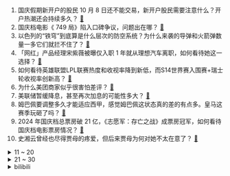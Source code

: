 1. 国庆假期新开户的股民 10 月 8 日还不能交易，新开户股民需要注意什么？开户热潮还会持续多久？ [:link:](https://www.zhihu.com/question/767276412)
2. 国庆档电影《 749 局》陷入口碑争议，问题出在哪？ [:link:](https://www.zhihu.com/question/728854652)
3. 以色列的“铁穹”到底算是什么层次的防空系统？为什么来袭的导弹和火箭弹数量一多它们就拦不住了？ [:link:](https://www.zhihu.com/question/747829576)
4. 「网红」产品经理宋紫薇被曝仅入职 1 年就从理想汽车离职，如何看待她这一选择？ [:link:](https://www.zhihu.com/question/759990294)
5. 如何看待英雄联盟LPL联赛热度和收视率降到新低，而S14世界赛入围赛+瑞士轮收视率创新高？ [:link:](https://www.zhihu.com/question/762589694)
6. 为什么美团商家似乎很害怕差评？ [:link:](https://www.zhihu.com/question/750321400)
7. 美联储暂缓降息，甚至再次加息的可能性多大？ [:link:](https://www.zhihu.com/question/752991411)
8. 姆巴佩要调整多久才能适应西甲，感觉姆巴佩这状态真的差的有点多。皇马这赛季玩砸了吗？ [:link:](https://www.zhihu.com/question/667859938)
9. 2024 年国庆档总票房破 21 亿，《志愿军：存亡之战》成票房冠军，如何看待国庆档电影票房情况？ [:link:](https://www.zhihu.com/question/768281890)
10. 史湘云曾经也尽得贾母的疼爱，但后来贾母为何对她不太在意了？ [:link:](https://www.zhihu.com/question/664974509)
<details>
<summary>11 ~ 20</summary>

11. 为什么自古以来，日本就习惯侵袭中国，而不是反过来？ [:link:](https://www.zhihu.com/question/691065823)
12. 吕蒙的军事能力凭什么进武庙，他的战绩能比韦睿还是能比谁? [:link:](https://www.zhihu.com/question/477350195)
13. 如果有一天你累了会怎么办呢？ [:link:](https://www.zhihu.com/question/773300489)
14. 你认为中国的哪个景点是此生一定要去看一看的？ [:link:](https://www.zhihu.com/question/665737961)
15. 斗篷为什么在现代人的衣橱里消失了? [:link:](https://www.zhihu.com/question/664003146)
16. 威尼斯飞狮是唐代镇墓兽的说法确切吗？是哪个学者提出的？ [:link:](https://www.zhihu.com/question/760719147)
17. S14 瑞士轮烬已累计七连败，他是版本陷阱吗？他究竟是各战队教练组提前备好的战术还是首战的东施效颦？ [:link:](https://www.zhihu.com/question/766753543)
18. 孩子想吃牛排，饭店太贵又吃不过瘾，想去菜市场买一斤上脑，家里没有黄油平底锅，请问有没有极简家庭做法？ [:link:](https://www.zhihu.com/question/361215171)
19. 高薪裁员的中年人送外卖还是开滴滴好? [:link:](https://www.zhihu.com/question/614736801)
20. 多家券商通知客户 10 月 8 日银证转账时间提前，部分券商开通 7x24 转账服务，对股民有何影响？ [:link:](https://www.zhihu.com/question/771371317)
</details>
<details>
<summary>21 ~ 30</summary>

21. 你对于 2024年诺贝尔物理学奖的预测是什么？谁最有可能获奖？ [:link:](https://www.zhihu.com/question/664444634)
22. 如何看待李玉刚被指作为演唱会嘉宾划水「只唱了 8 个字」，本人道歉「初衷想多和大家互动一下」？ [:link:](https://www.zhihu.com/question/752060060)
23. 为什么有人宁愿花5个小时走国道，也不愿花2个小时走高速呢？ [:link:](https://www.zhihu.com/question/662017658)
24. 公司裁员是为了节约成本，但为啥不少公司先裁基层员工，而基层员工恰好是薪酬最低的那部分公司人员？ [:link:](https://www.zhihu.com/question/739397731)
25. 如何评价 S14 全球总决赛瑞士轮第四轮抽签结果？ [:link:](https://www.zhihu.com/question/773080310)
26. 全球黄金实时市值首次破 20 万亿美元，从业者称「每天都在见证历史」，你如何看待之后的黄金价格走势？ [:link:](https://www.zhihu.com/question/757771123)
27. 为什么关羽打长沙时和黄忠惺惺相惜，怎么到了荆州就看不起黄忠了? [:link:](https://www.zhihu.com/question/548378741)
28. 康熙为何将祖母孝庄太后在宫中停尸足足 37 年而不肯下葬呢？ [:link:](https://www.zhihu.com/question/499221047)
29. 王曼昱因家庭原因退出乒乓球亚锦赛全部比赛，陈幸同报名女单，还有哪些信息值得关注？ [:link:](https://www.zhihu.com/question/769960139)
30. 为什么《战锤40k》中的人类之主“帝皇”要翻译成“帝皇”而不是“皇帝”，“Emperor”不是皇帝吗？ [:link:](https://www.zhihu.com/question/664487666)
</details><details>
<summary>bilibili</summary>

</details>